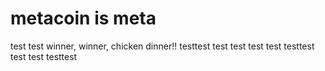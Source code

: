 # metacoin is meta

test
test
winner, winner, chicken dinner!!
testtest
test
test
test
test
testtest
test
test
testtest
